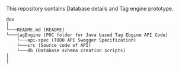 This repository contains Database details and Tag engine prototype.

```
dev
│
└───README.md (README)
└───tagEngine (POC folder for Java based Tag Ebgine API Code)
    └───api-spec (TODO API Swagger Specification)
    └───src (Source code of API)
    └───db (Database schema creation scripts)
│
│
```

